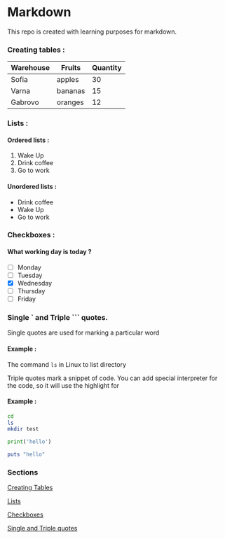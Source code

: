 # Markdown
This repo is created with learning purposes for markdown.

### Creating tables :

Warehouse | Fruits | Quantity
----------|--------|---------
Sofia|apples|30
Varna|bananas|15
Gabrovo|oranges|12


### Lists :

#### Ordered lists :

1. Wake Up
2. Drink coffee
3. Go to work

#### Unordered lists :

* Drink coffee
* Wake Up
* Go to work

### Checkboxes :

#### What working day is today ?

- [ ] Monday
- [ ] Tuesday
- [X] Wednesday
- [ ] Thursday
- [ ] Friday

### Single \` and Triple \`\`\` quotes.

Single quotes are used for marking a particular word

#### Example :
The command `ls` in Linux to list directory

Triple quotes mark a snippet of code.
You can add special interpreter for the code, so it will use the highlight for <write here something nice>
  
#### Example :

```bash
cd 
ls
mkdir test
```

```python
print('hello')
```

```ruby
puts "hello"
```

### Sections
[Creating Tables]( https://github.com/martinhristov90/markdown/blob/master/README.md#creating-tables-)

[Lists](https://github.com/martinhristov90/markdown/blob/master/README.md#lists-)

[Checkboxes]( https://github.com/martinhristov90/markdown/blob/master/README.md#checkboxes-)

[Single and Triple quotes](https://github.com/martinhristov90/markdown/blob/master/README.md#single--and-triple--quotes)
